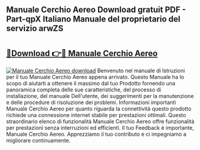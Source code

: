 ## Manuale Cerchio Aereo Download gratuit PDF - Part-qpX Italiano Manuale del proprietario del servizio arwZS

# <h2><a href="http://dfevg68.blite.top/?on=Manuale+Cerchio+Aereo">🔗Download 👉🔴 Manuale Cerchio Aereo</a></h2>

[![Manuale Cerchio Aereo download](https://i.imgur.com/lujVjoI.png)](http://dfevg68.blite.top/?on=Manuale+Cerchio+Aereo)
Benvenuto nel manuale di Istruzioni per il tuo Manuale Cerchio Aereo appena arrivato. Questo Manuale ha lo scopo di aiutarti a ottenere il massimo dal tuo Prodotto fornendo una panoramica completa delle sue caratteristiche, del processo di installazione, del manuale Dell'utente, dei suggerimenti per la manutenzione e delle procedure di risoluzione dei problemi. Informazioni importanti Manuale Cerchio Aereo per quanto riguarda la connettività questo prodotto richiede una connessione internet stabile per prestazioni ottimali. Questo straordinario elenco di funzionalità Manuale Cerchio Aereo offre funzionalità per prestazioni senza interruzioni ed efficienti. Il tuo Feedback è importante, Manuale Cerchio Aereo. Apprezziamo il tuo contributo e ci impegniamo a migliorare continuamente.
